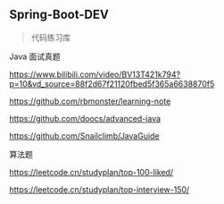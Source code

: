 ## Spring-Boot-DEV
> 代码练习库

Java 面试真题

https://www.bilibili.com/video/BV13T421k794?p=10&vd_source=88f2d67f21120fbed5f365a6638870f5

https://github.com/rbmonster/learning-note

https://github.com/doocs/advanced-java

https://github.com/Snailclimb/JavaGuide


算法题

https://leetcode.cn/studyplan/top-100-liked/

https://leetcode.cn/studyplan/top-interview-150/